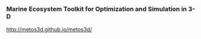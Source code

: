 ### Marine Ecosystem Toolkit for Optimization and Simulation in 3-D

http://metos3d.github.io/metos3d/
